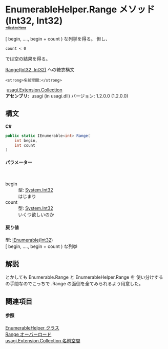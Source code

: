 # EnumerableHelper.Range メソッド (Int32, Int32)<div style="font-size:30%"><a href="https://github.com/usagi/usagi.cs/blob/master/docs/Home.md">≪Back to Home</a></div> 

[ begin, ...., begin + count ) な列挙を得る。 但し、 
```
count < 0
```
 では空の結果を得る。 

<a href="http://msdn2.microsoft.com/ja-jp/library/bb341264" target="_blank">Range(Int32, Int32)</a> への糖衣構文


    <strong>名前空間:</strong>
&nbsp;<a href="N_usagi_Extension_Collection.md">usagi.Extension.Collection</a><br /><strong>アセンブリ:</strong>
&nbsp;usagi (in usagi.dll) バージョン: 1.2.0.0 (1.2.0.0)

## 構文

**C#**<br />
``` C#
public static IEnumerable<int> Range(
	int begin,
	int count
)
```


#### パラメーター
&nbsp;<dl><dt>begin</dt><dd>型: <a href="http://msdn2.microsoft.com/ja-jp/library/td2s409d" target="_blank">System.Int32</a><br />はじまり</dd><dt>count</dt><dd>型: <a href="http://msdn2.microsoft.com/ja-jp/library/td2s409d" target="_blank">System.Int32</a><br />いくつ欲しいのか</dd></dl>

#### 戻り値
型: <a href="http://msdn2.microsoft.com/ja-jp/library/9eekhta0" target="_blank">IEnumerable</a>(<a href="http://msdn2.microsoft.com/ja-jp/library/td2s409d" target="_blank">Int32</a>)<br />[ begin, ...., begin + count ) な列挙

## 解説
とかしても Enumerable.Range と EnumerableHelper.Range を 使い分けするの手間なのでこっちで .Range の面倒を全てみられるよう用意した。

## 関連項目


#### 参照
<a href="T_usagi_Extension_Collection_EnumerableHelper.md">EnumerableHelper クラス</a><br /><a href="Overload_usagi_Extension_Collection_EnumerableHelper_Range.md">Range オーバーロード</a><br /><a href="N_usagi_Extension_Collection.md">usagi.Extension.Collection 名前空間</a><br />